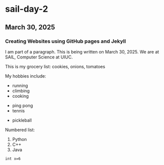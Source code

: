 # sail-day-2

## March 30, 2025

### Creating Websites using GitHub pages and Jekyll

I am part of a paragraph. This is being written on March 30, 2025.
We are at SAIL, Computer Science at UIUC.

This is my grocery list: cookies, onions, tomatoes

My hobbies include:

- running
- climbing
- cooking
+ ping pong
+ tennis
* pickleball

Numbered list:

1. Python
2. C++
89. Java

`int x=6`





